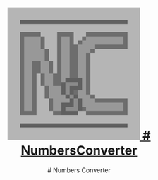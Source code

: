 <h1 align='center'>  
  <a href="https://github.com/zzupart/NumbersConverter">
    <img src="logo.jpg" alt="logo" width="300" height="300">
    # NumbersConverter
  </a>
</h1>

<div align='center'>
  # Numbers Converter
</div>
